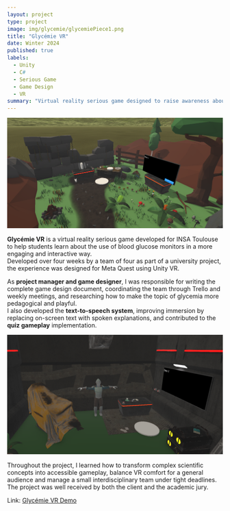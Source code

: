 ```yaml
---
layout: project
type: project
image: img/glycemie/glycemiePiece1.png
title: "Glycémie VR"
date: Winter 2024
published: true
labels:
  - Unity
  - C#
  - Serious Game
  - Game Design
  - VR
summary: "Virtual reality serious game designed to raise awareness about the use of blood glucose monitors. As project manager and game designer, I also contributed to the development and implementation of TTS."
---
```


<img class="project-image" src="../img/glycemie/glycemiePiece1.png" alt="Glycémie VR screenshot">

**Glycémie VR** is a virtual reality serious game developed for INSA Toulouse to help students learn about the use of blood glucose monitors in a more engaging and interactive way.  
Developed over four weeks by a team of four as part of a university project, the experience was designed for Meta Quest using Unity VR.

As **project manager and game designer**, I was responsible for writing the complete game design document, coordinating the team through Trello and weekly meetings, and researching how to make the topic of glycemia more pedagogical and playful.  
I also developed the **text-to-speech system**, improving immersion by replacing on-screen text with spoken explanations, and contributed to the **quiz gameplay** implementation.

<img class="project-image" src="../img/glycemie/glycemiePiece2.png" alt="Glycémie VR screenshot">

Throughout the project, I learned how to transform complex scientific concepts into accessible gameplay, balance VR comfort for a general audience and manage a small interdisciplinary team under tight deadlines.  
The project was well received by both the client and the academic jury.

Link: <a href="https://youtu.be/dnQE1dS31Kw">Glycémie VR Demo</a>

